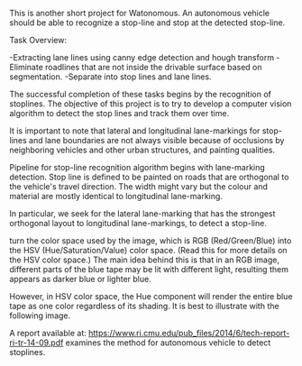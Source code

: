 This is another short project for Watonomous. An autonomous vehicle should be able to recognize a stop-line and stop at the detected stop-line. 

Task Overview:

-Extracting lane lines using canny edge detection and hough transform
-Eliminate roadlines that are not inside the drivable surface based on segmentation.
-Separate into stop lines and lane lines.

The successful completion of these tasks begins by the recognition of stoplines.
The objective of this project is to try to develop a computer vision algorithm to detect the stop lines and track them over time. 

It is important to note that lateral and longitudinal lane-markings for stop-lines and lane boundaries are not always visible because of occlusions by neighboring vehicles and other urban structures, and painting qualities.

Pipeline for stop-line recognition algorithm begins with lane-marking detection. 
Stop line is defined to be painted on roads that are orthogonal to the vehicle's travel direction. 
The width might vary but the colour and material are mostly identical to longitudinal lane-marking. 

In particular, we seek for the lateral lane-marking that has the strongest orthogonal layout to longitudinal lane-markings, to detect a stop-line. 

turn the color space used by the image, which is RGB (Red/Green/Blue) into the HSV (Hue/Saturation/Value) color space. (Read this for more details on the HSV color space.) The main idea behind this is that in an RGB image, different parts of the blue tape may be lit with different light, resulting them appears as darker blue or lighter blue.

However, in HSV color space, the Hue component will render the entire blue tape as one color regardless of its shading. It is best to illustrate with the following image. 

A report available at: https://www.ri.cmu.edu/pub_files/2014/6/tech-report-ri-tr-14-09.pdf examines the method for autonomous vehicle to detect stoplines. 


  
